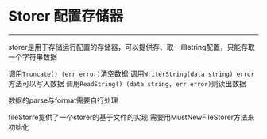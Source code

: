 # Storer 配置存储器

---

storer是用于存储运行配置的存储器，可以提供存、取一串string配置，只能存取一个字符串数据


调用```Truncate() (err error)```清空数据
调用```WriterString(data string) error```方法可以写入数据
调用```ReadString() (data string, err error)```则读出数据

数据的parse与format需要自行处理

fileStorre提供了一个storer的基于文件的实现
需要用MustNewFileStorer方法来初始化
